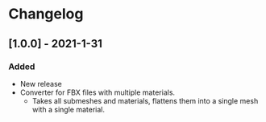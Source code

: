 # Changelog

## [1.0.0] - 2021-1-31
### Added
- New release
- Converter for FBX files with multiple materials.
    - Takes all submeshes and materials, flattens them into a single mesh with a single material.
